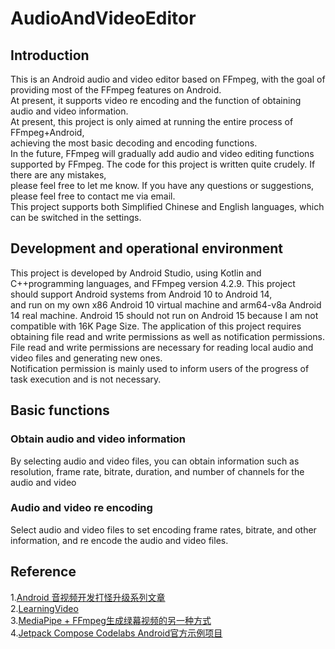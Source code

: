 # AudioAndVideoEditor
## Introduction
This is an Android audio and video editor based on FFmpeg, with the goal of providing most of the FFmpeg features on Android.   
At present, it supports video re encoding and the function of obtaining audio and video information.  
At present, this project is only aimed at running the entire process of FFmpeg+Android,   
achieving the most basic decoding and encoding functions.   
In the future, FFmpeg will gradually add audio and video editing functions supported by FFmpeg.
The code for this project is written quite crudely. If there are any mistakes,  
please feel free to let me know. If you have any questions or suggestions, please feel free to contact me via email.  
This project supports both Simplified Chinese and English languages, which can be switched in the settings.
## Development and operational environment
This project is developed by Android Studio, using Kotlin and C++programming languages, and FFmpeg version 4.2.9.
This project should support Android systems from Android 10 to Android 14,   
and run on my own x86 Android 10 virtual machine and arm64-v8a Android 14 real machine.
Android 15 should not run on Android 15 because I am not compatible with 16K Page Size.
The application of this project requires obtaining file read and write permissions as well as notification permissions.   
File read and write permissions are necessary for reading local audio and video files and generating new ones.  
Notification permission is mainly used to inform users of the progress of task execution and is not necessary.
## Basic functions
### Obtain audio and video information
By selecting audio and video files, you can obtain information such as resolution, frame rate, bitrate, duration, and number of channels for the audio and video
### Audio and video re encoding
Select audio and video files to set encoding frame rates, bitrate, and other information, and re encode the audio and video files.
## Reference
1.[Android 音视频开发打怪升级系列文章](https://juejin.cn/post/6844903949451919368)  
2.[LearningVideo](https://github.com/ChenLittlePing/LearningVideo)  
3.[MediaPipe + FFmpeg生成绿幕视频的另一种方式](https://juejin.cn/post/7323398442730078245)  
4.[Jetpack Compose Codelabs Android官方示例项目](https://github.com/android/codelab-android-compose) 